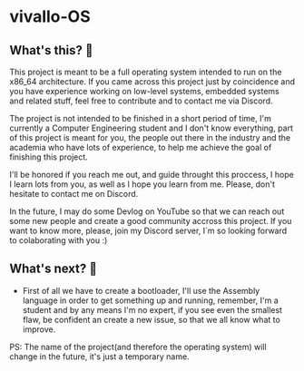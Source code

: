 # vivallo-OS

## What's this? 🧐

This project is meant to be a full operating system intended to run on the x86_64 architecture. If you came across this project just by coincidence and you have experience 
working on low-level systems, embedded systems and related stuff, feel free to contribute and to contact me via Discord. 

The project is not intended to be finished in a short period of time, I'm currently a Computer Engineering student and I don't know everything, part of this
project is meant for you, the people out there in the industry and the academia who have lots of experience, to help me achieve the goal of finishing this project.

I'll be honored if you reach me out, and guide throught this proccess, I hope I learn lots from you, as well as I hope you learn from me. Please, don't hesitate to contact me on Discord. 

In the future, I may do some Devlog on YouTube so that we can reach out some new people and create a good community accross this project. 
If you want to know more, please, join my Discord server, I´m so looking forward to colaborating with you :) 

## What's next? 🤔
- First of all we have to create a bootloader, I'll use the Assembly language in order to get something up and running, remember, I'm a student and by any means
I'm no expert, if you see even the smallest flaw, be confident an create a new issue, so that we all know what to improve. 


PS: The name of the project(and therefore the operating system) will change in the future, it's just a temporary name. 
